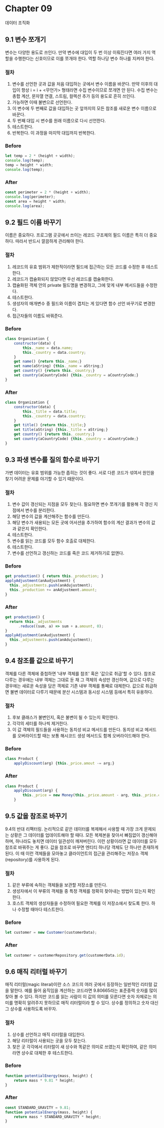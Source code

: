 # Chapter 09
데이터 조직화

## 9.1 변수 쪼개기

변수는 다양한 용도로 쓰인다. 만약 변수에 대입이 두 번 이상 이뤄진다면 여러 가지 역할을 수행한다는 신호이므로 이를 쪼개야 한다. 역할 하나당 변수 하나를 지켜야 한다.

### 절차
1. 변수를 선언한 곳과 값을 처음 대입하는 곳에서 변수 이름을 바꾼다. 만약 이후의 대입이 항상 i = i + <무언가> 형태라면 수집 변수이므로 쪼개면 안 된다. 수집 변수는 총합 계산, 문자열 연결, 스트림, 컬렉션 추가 등의 용도로 흔히 쓰인다.
2. 가능하면 이때 불변으로 선언한다.
3. 이 변수에 두 번째로 값을 대입하는 곳 앞까지의 모든 참조를 새로운 변수 이름으로 바꾼다.
4. 두 번째 대입 시 변수를 원래 이름으로 다시 선언한다.
5. 테스트한다.
6. 반복한다. 이 과정을 마지막 대입까지 반복한다.

### Before
```js
let temp = 2 * (height + width);
console.log(temp);
temp = height * width;
console.log(temp);
```

### After
```js
const perimeter = 2 * (height + width);
console.log(perimeter);
const area = height * width;
console.log(area);
```

## 9.2 필드 이름 바꾸기

이름은 중요하다. 프로그램 곳곳에서 쓰이는 레코드 구조체의 필드 이름은 특히 더 중요하다. 따라서 반드시 깔끔하게 관리해야 한다.

### 절차
1. 레코드의 유효 범위가 제한적이라면 필드에 접근하는 모든 코드를 수정한 후 테스트한다.
2. 레코드가 캡슐화되지 않았다면 우선 레코드를 캡슐화한다.
3. 캡슐화된 객체 안의 private 필드명을 변경하고, 그에 맞게 내부 메서드들을 수정한다.
4. 테스트한다.
5. 생성자의 매개변수 중 필드와 이름이 겹치는 게 있다면 함수 선언 바꾸기로 변경한다.
6. 접근자들의 이름도 바꿔준다.

### Before
```js
class Organization {
    constructor(data) {
        this._name = data.name;
        this._country = data.country;
    }
    get name() {return this._name;}
    set name(aString) {this._name = aString;}
    get country() {return this._country;}
    set country(aCountryCode) {this._country = aCountryCode;}
} 
```

### After
```js
class Organization {
    constructor(data) {
        this._title = data.title;
        this._country = data.country;
    }
    get title() {return this._title;}
    set title(aString) {this._title = aString;}
    get country() {return this._country;}
    set country(aCountryCode) {this._country = aCountryCode;}
}
```

## 9.3 파생 변수를 질의 함수로 바꾸기

가변 데이터는 유효 범위를 가능한 좁히는 것이 좋다. 서로 다른 코드가 섞여서 원인을 찾기 어려운 문제를 야기할 수 있기 때문이다. 

### 절차
1. 변수 값이 갱신되는 지점을 모두 찾는다. 필요하면 변수 쪼개기를 활용해 각 갱신 지점에서 변수를 분리한다.
2. 해당 변수의 값을 계산해주는 함수를 만든다.
3. 해당 변수가 새용되는 모든 곳에 어서션을 추가하여 함수의 계산 결과가 변수의 값과 같은지 확인한다.
4. 테스트한다.
5. 변수를 읽는 코드를 모두 함수 호출로 대체한다.
6. 테스트한다.
7. 변수를 선언하고 갱신하는 코드를 죽은 코드 제거하기로 없앤다.

### Before
```js
get production() { return this._production; }
applyAdjustment(anAudjustment) {
  this._adjustments.push(anAdujustment);
  this._production += anAdjustment.amount;
}
```

### After
```js
get production() {
  return this._adjustments
      .reduce((sum, a) => sum + a.amount, 0);
}
applyAdjustment(anAudjustment) {
  this._adjustments.push(anAdujustment);
}
```

## 9.4 참조를 값으로 바꾸기

객체를 다른 객체에 중첩하면 '내부 객체를 참조' 혹은 '값으로 취급'할 수 있다. 참조로 다루는 경우에는 내부 객체는 그대로 둔 채 그 객체의 속성만 갱신하며, 값으로 다루는 경우에는 새로운 속성을 담은 객체로 기존 내부 객체를 통째로 대체한다. 값으로 취급하면 불변 데이터로 다루기 때문에 분산 시스템과 동시성 시스템 등에서 특히 유용하다.  

### 절차
1. 후보 클래스가 불변인지, 혹은 불변이 될 수 있는지 확인한다.
2. 각각의 세터를 하나씩 제거한다.
3. 이 값 객체의 필드들을 사용하는 동치성 비교 메서드를 만든다. 동치성 비교 메서드를 오버라이드할 때는 보통 해시코드 생성 메서드도 함께 오버라이드해야 한다.

### Before
```js
class Product {
    applyDiscount(arg) {this._price.amout -= arg;}
```

### After
```js
class Product {
    applyDiscount(arg) {
        this._price = new Money(this._price.amount - arg, this._price.currency);
    }
```

## 9.5 값을 참조로 바꾸기

9.4의 반대 리팩터링. 논리적으로 같은 데이터를 복제해서 사용할 때 가장 크게 문제되는 상황은 그 데이터를 업데이트해야 할 때다. 모든 복제본을 찾아서 빠짐없이 갱신해야 하며, 하나라도 놓치면 데이터 일관성이 깨져버린다. 이런 상황이라면 값 데이터를 모두 참조로 바꿔주는 게 좋다. 값을 참조로 바꾸면 엔티티 하나당 객체도 단 하나만 존재하게 된다. 이 때 이런 객체들을 모아놓고 클라이언트의 접근을 관리해주는 저장소 객체(repository)를 사용하게 된다.   

### 절차
1. 같은 부류에 속하는 객체들을 보관할 저장소를 만든다.
2. 생성자에서 이 부류의 객체들 중 특정 객체를 정확히 찾아내는 방법이 있는지 확인한다.
3. 호스트 객체의 생성자들을 수정하여 필요한 객체를 이 저장소에서 찾도록 한다. 하나 수정할 때마다 테스트한다.

### Before
```js
let customer = new Customer(customerData);
```

### After
```js
let customer = customerRepository.get(customerData.id);
```

## 9.6 매직 리터럴 바꾸기

매직 리터럴(magic literal)이란 소스 코드의 여러 곳에서 등장하는 일반적인 리터럴 값을 말한다. 예를 들어 움직임을 계산하는 코드라면 9.80665라는 표준중력 숫자를 많이 찾아 볼 수 있다. 하지만 코드를 읽는 사람이 이 값의 의미를 모른다면 숫자 자체로는 의미를 명확히 알려주지 못하므로 매직 리터럴이라 할 수 있다. 상수를 정의하고 숫자 대신 그 상수를 사용하도록 바꾸자.

### 절차
1. 상수를 선언하고 매직 리터럴을 대입한다.
2. 해당 리터럴이 사용되는 곳을 모두 찾는다.
3. 찾은 곳 각각에서 리터럴이 새 상수와 똑같은 의미로 쓰였는지 확인하여, 같은 의미라면 상수로 대체한 후 테스트한다.

### Before
```js
function potentialEnergy(mass, height) {
    return mass * 9.81 * height;
}
```

### After
```js
const STANDARD_GRAVITY = 9.81;
function potentialEnergy(mass, height) {
    return mass * STANDARD_GRAVITY * height;
}
```
